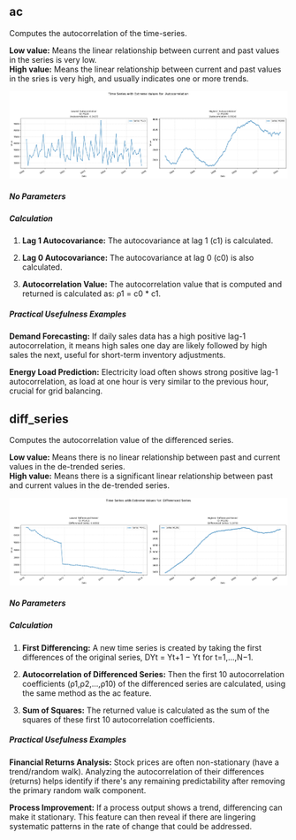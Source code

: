 ## **ac**

Computes the autocorrelation of the time-series.

**Low value:** Means the linear relationship between current and past values in the series is very low.  
**High value:** Means the linear relationship between current and past values in the sries is very high, and usually indicates one or more trends.


    
![png](ac_output_5_0.png)
    


##### **No Parameters**

##### **Calculation**

1.	**Lag 1 Autocovariance:** The autocovariance at lag 1 (c1) is calculated.

2.  **Lag 0 Autocovariance:** The autocovariance at lag 0 (c0) is also calculated.

2.	**Autocorrelation Value:** The autocorrelation value that is computed and returned is calculated as: ρ1 = c0 * c1.

##### **Practical Usefulness Examples**

**Demand Forecasting:** If daily sales data has a high positive lag-1 autocorrelation, it means high sales one day are likely followed by high sales the next, useful for short-term inventory adjustments.

**Energy Load Prediction:** Electricity load often shows strong positive lag-1 autocorrelation, as load at one hour is very similar to the previous hour, crucial for grid balancing.

## **diff_series**

Computes the autocorrelation value of the differenced series.

**Low value:** Means there is no linear relationship between past and current values in the de-trended series.  
**High value:** Means there is a significant linear relationship between past and current values in the de-trended series.


    
![png](ac_output_10_0.png)
    


##### **No Parameters**

##### **Calculation**

1.	**First Differencing:** A new time series is created by taking the first differences of the original series, DYt = Yt+1 − Yt for t=1,...,N−1.

2.	**Autocorrelation of Differenced Series:** Then the first 10 autocorrelation coefficients (ρ1,ρ2,...,ρ10) of the differenced series are calculated, using the same method as the ac feature.

3.	**Sum of Squares:** The returned value is calculated as the sum of the squares of these first 10 autocorrelation coefficients.

##### **Practical Usefulness Examples**

**Financial Returns Analysis:** Stock prices are often non-stationary (have a trend/random walk). Analyzing the autocorrelation of their differences (returns) helps identify if there's any remaining predictability after removing the primary random walk component.

**Process Improvement:** If a process output shows a trend, differencing can make it stationary. This feature can then reveal if there are lingering systematic patterns in the rate of change that could be addressed.
